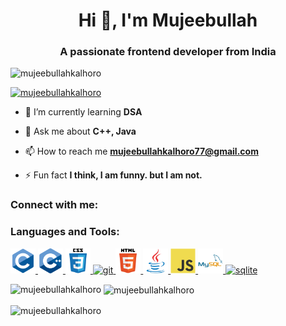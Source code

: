 <h1 align="center">Hi 👋, I'm Mujeebullah</h1>
<h3 align="center">A passionate frontend developer from India</h3>

<p align="left"> <img src="https://komarev.com/ghpvc/?username=mujeebullahkalhoro&label=Profile%20views&color=0e75b6&style=flat" alt="mujeebullahkalhoro" /> </p>

<p align="left"> <a href="https://github.com/ryo-ma/github-profile-trophy"><img src="https://github-profile-trophy.vercel.app/?username=mujeebullahkalhoro" alt="mujeebullahkalhoro" /></a> </p>

- 🌱 I’m currently learning **DSA**

- 💬 Ask me about **C++, Java**

- 📫 How to reach me **mujeebullahkalhoro77@gmail.com**

- ⚡ Fun fact **I think, I am funny. but I am not.**

<h3 align="left">Connect with me:</h3>
<p align="left">
</p>

<h3 align="left">Languages and Tools:</h3>
<p align="left"> <a href="https://www.cprogramming.com/" target="_blank" rel="noreferrer"> <img src="https://raw.githubusercontent.com/devicons/devicon/master/icons/c/c-original.svg" alt="c" width="40" height="40"/> </a> <a href="https://www.w3schools.com/cpp/" target="_blank" rel="noreferrer"> <img src="https://raw.githubusercontent.com/devicons/devicon/master/icons/cplusplus/cplusplus-original.svg" alt="cplusplus" width="40" height="40"/> </a> <a href="https://www.w3schools.com/css/" target="_blank" rel="noreferrer"> <img src="https://raw.githubusercontent.com/devicons/devicon/master/icons/css3/css3-original-wordmark.svg" alt="css3" width="40" height="40"/> </a> <a href="https://git-scm.com/" target="_blank" rel="noreferrer"> <img src="https://www.vectorlogo.zone/logos/git-scm/git-scm-icon.svg" alt="git" width="40" height="40"/> </a> <a href="https://www.w3.org/html/" target="_blank" rel="noreferrer"> <img src="https://raw.githubusercontent.com/devicons/devicon/master/icons/html5/html5-original-wordmark.svg" alt="html5" width="40" height="40"/> </a> <a href="https://www.java.com" target="_blank" rel="noreferrer"> <img src="https://raw.githubusercontent.com/devicons/devicon/master/icons/java/java-original.svg" alt="java" width="40" height="40"/> </a> <a href="https://developer.mozilla.org/en-US/docs/Web/JavaScript" target="_blank" rel="noreferrer"> <img src="https://raw.githubusercontent.com/devicons/devicon/master/icons/javascript/javascript-original.svg" alt="javascript" width="40" height="40"/> </a> <a href="https://www.mysql.com/" target="_blank" rel="noreferrer"> <img src="https://raw.githubusercontent.com/devicons/devicon/master/icons/mysql/mysql-original-wordmark.svg" alt="mysql" width="40" height="40"/> </a> <a href="https://www.sqlite.org/" target="_blank" rel="noreferrer"> <img src="https://www.vectorlogo.zone/logos/sqlite/sqlite-icon.svg" alt="sqlite" width="40" height="40"/> </a> </p>

<p><img align="left" src="https://github-readme-stats.vercel.app/api/top-langs?username=mujeebullahkalhoro&show_icons=true&locale=en&layout=compact" alt="mujeebullahkalhoro" /></p>

<p>&nbsp;<img align="center" src="https://github-readme-stats.vercel.app/api?username=mujeebullahkalhoro&show_icons=true&locale=en" alt="mujeebullahkalhoro" /></p>

<p><img align="center" src="https://github-readme-streak-stats.herokuapp.com/?user=mujeebullahkalhoro&" alt="mujeebullahkalhoro" /></p>

